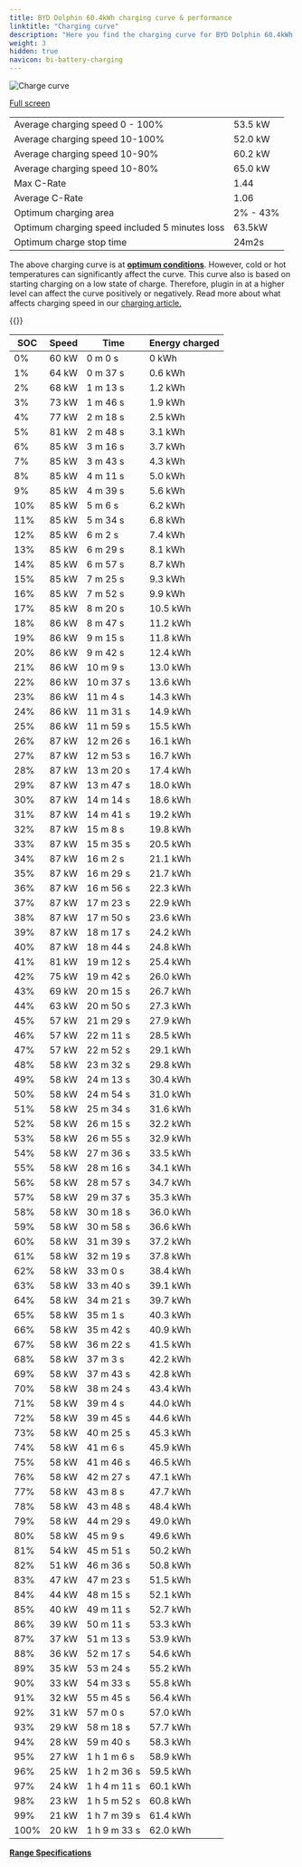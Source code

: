```yaml
---
title: BYD Dolphin 60.4kWh charging curve & performance
linktitle: "Charging curve"
description: "Here you find the charging curve for BYD Dolphin 60.4kWh."
weight: 3
hidden: true
navicon: bi-battery-charging
---
```

<!-- markdownlint-disable MD033 -->
<img src="/images/models/byd/dolphin/dolphin_60.4kwh/chargingcurve.svg" alt="Charge curve" class="img-fluid">

[Full screen](/images/models/byd/dolphin/dolphin_60.4kwh/chargingcurve.svg)


<table class="table table-striped border">
<tbody>
<tr>
<td>Average charging speed 0 - 100%</td><td>53.5 kW</td>
</tr>
<tr>
<td>Average charging speed 10-100%</td><td>52.0 kW</td>
</tr>
<tr>
<td>Average charging speed 10-90%</td><td>60.2 kW</td>
</tr>
<tr>
<td>Average charging speed 10-80%</td><td>65.0 kW</td>
</tr>
<tr>
<td>Max C-Rate</td><td>1.44</td>
</tr>
<tr>
<td>Average C-Rate</td><td>1.06</td>
</tr>
<tr>
<td>Optimum charging area</td><td>2% - 43%</td>
</tr>
<tr>
<td>Optimum charging speed included 5 minutes loss</td><td>63.5kW</td>
</tr>
<tr>
<td>Optimum charge stop time</td><td>24m2s</td>
</tr>
</tbody>
</table>


The above charging curve is at **[optimum conditions](../../../../../technology/battery/charging/#temperature)**. However, cold or hot temperatures can significantly affect the curve. This curve also is based on starting charging on a low state of charge. Therefore, plugin in at a higher level can affect the curve positively or negatively. Read more about what affects charging speed in our [charging article.](../../../../../technology/battery/charging/)


{{<evkxdisplayaddarticle />}}
<table class="table table-striped border">
<thead>
<tr><th>SOC</th><th>Speed</th><th>Time</th><th>Energy charged</th></tr>
</thead>
<tbody>
<tr>
<td>0%</td><td>60 kW</td><td> 0 m 0 s </td><td>0 kWh </td>
</tr>
<tr>
<td>1%</td><td>64 kW</td><td> 0 m 37 s </td><td>0.6 kWh </td>
</tr>
<tr>
<td>2%</td><td>68 kW</td><td> 1 m 13 s </td><td>1.2 kWh </td>
</tr>
<tr>
<td>3%</td><td>73 kW</td><td> 1 m 46 s </td><td>1.9 kWh </td>
</tr>
<tr>
<td>4%</td><td>77 kW</td><td> 2 m 18 s </td><td>2.5 kWh </td>
</tr>
<tr>
<td>5%</td><td>81 kW</td><td> 2 m 48 s </td><td>3.1 kWh </td>
</tr>
<tr>
<td>6%</td><td>85 kW</td><td> 3 m 16 s </td><td>3.7 kWh </td>
</tr>
<tr>
<td>7%</td><td>85 kW</td><td> 3 m 43 s </td><td>4.3 kWh </td>
</tr>
<tr>
<td>8%</td><td>85 kW</td><td> 4 m 11 s </td><td>5.0 kWh </td>
</tr>
<tr>
<td>9%</td><td>85 kW</td><td> 4 m 39 s </td><td>5.6 kWh </td>
</tr>
<tr>
<td>10%</td><td>85 kW</td><td> 5 m 6 s </td><td>6.2 kWh </td>
</tr>
<tr>
<td>11%</td><td>85 kW</td><td> 5 m 34 s </td><td>6.8 kWh </td>
</tr>
<tr>
<td>12%</td><td>85 kW</td><td> 6 m 2 s </td><td>7.4 kWh </td>
</tr>
<tr>
<td>13%</td><td>85 kW</td><td> 6 m 29 s </td><td>8.1 kWh </td>
</tr>
<tr>
<td>14%</td><td>85 kW</td><td> 6 m 57 s </td><td>8.7 kWh </td>
</tr>
<tr>
<td>15%</td><td>85 kW</td><td> 7 m 25 s </td><td>9.3 kWh </td>
</tr>
<tr>
<td>16%</td><td>85 kW</td><td> 7 m 52 s </td><td>9.9 kWh </td>
</tr>
<tr>
<td>17%</td><td>85 kW</td><td> 8 m 20 s </td><td>10.5 kWh </td>
</tr>
<tr>
<td>18%</td><td>86 kW</td><td> 8 m 47 s </td><td>11.2 kWh </td>
</tr>
<tr>
<td>19%</td><td>86 kW</td><td> 9 m 15 s </td><td>11.8 kWh </td>
</tr>
<tr>
<td>20%</td><td>86 kW</td><td> 9 m 42 s </td><td>12.4 kWh </td>
</tr>
<tr>
<td>21%</td><td>86 kW</td><td> 10 m 9 s </td><td>13.0 kWh </td>
</tr>
<tr>
<td>22%</td><td>86 kW</td><td> 10 m 37 s </td><td>13.6 kWh </td>
</tr>
<tr>
<td>23%</td><td>86 kW</td><td> 11 m 4 s </td><td>14.3 kWh </td>
</tr>
<tr>
<td>24%</td><td>86 kW</td><td> 11 m 31 s </td><td>14.9 kWh </td>
</tr>
<tr>
<td>25%</td><td>86 kW</td><td> 11 m 59 s </td><td>15.5 kWh </td>
</tr>
<tr>
<td>26%</td><td>87 kW</td><td> 12 m 26 s </td><td>16.1 kWh </td>
</tr>
<tr>
<td>27%</td><td>87 kW</td><td> 12 m 53 s </td><td>16.7 kWh </td>
</tr>
<tr>
<td>28%</td><td>87 kW</td><td> 13 m 20 s </td><td>17.4 kWh </td>
</tr>
<tr>
<td>29%</td><td>87 kW</td><td> 13 m 47 s </td><td>18.0 kWh </td>
</tr>
<tr>
<td>30%</td><td>87 kW</td><td> 14 m 14 s </td><td>18.6 kWh </td>
</tr>
<tr>
<td>31%</td><td>87 kW</td><td> 14 m 41 s </td><td>19.2 kWh </td>
</tr>
<tr>
<td>32%</td><td>87 kW</td><td> 15 m 8 s </td><td>19.8 kWh </td>
</tr>
<tr>
<td>33%</td><td>87 kW</td><td> 15 m 35 s </td><td>20.5 kWh </td>
</tr>
<tr>
<td>34%</td><td>87 kW</td><td> 16 m 2 s </td><td>21.1 kWh </td>
</tr>
<tr>
<td>35%</td><td>87 kW</td><td> 16 m 29 s </td><td>21.7 kWh </td>
</tr>
<tr>
<td>36%</td><td>87 kW</td><td> 16 m 56 s </td><td>22.3 kWh </td>
</tr>
<tr>
<td>37%</td><td>87 kW</td><td> 17 m 23 s </td><td>22.9 kWh </td>
</tr>
<tr>
<td>38%</td><td>87 kW</td><td> 17 m 50 s </td><td>23.6 kWh </td>
</tr>
<tr>
<td>39%</td><td>87 kW</td><td> 18 m 17 s </td><td>24.2 kWh </td>
</tr>
<tr>
<td>40%</td><td>87 kW</td><td> 18 m 44 s </td><td>24.8 kWh </td>
</tr>
<tr>
<td>41%</td><td>81 kW</td><td> 19 m 12 s </td><td>25.4 kWh </td>
</tr>
<tr>
<td>42%</td><td>75 kW</td><td> 19 m 42 s </td><td>26.0 kWh </td>
</tr>
<tr>
<td>43%</td><td>69 kW</td><td> 20 m 15 s </td><td>26.7 kWh </td>
</tr>
<tr>
<td>44%</td><td>63 kW</td><td> 20 m 50 s </td><td>27.3 kWh </td>
</tr>
<tr>
<td>45%</td><td>57 kW</td><td> 21 m 29 s </td><td>27.9 kWh </td>
</tr>
<tr>
<td>46%</td><td>57 kW</td><td> 22 m 11 s </td><td>28.5 kWh </td>
</tr>
<tr>
<td>47%</td><td>57 kW</td><td> 22 m 52 s </td><td>29.1 kWh </td>
</tr>
<tr>
<td>48%</td><td>58 kW</td><td> 23 m 32 s </td><td>29.8 kWh </td>
</tr>
<tr>
<td>49%</td><td>58 kW</td><td> 24 m 13 s </td><td>30.4 kWh </td>
</tr>
<tr>
<td>50%</td><td>58 kW</td><td> 24 m 54 s </td><td>31.0 kWh </td>
</tr>
<tr>
<td>51%</td><td>58 kW</td><td> 25 m 34 s </td><td>31.6 kWh </td>
</tr>
<tr>
<td>52%</td><td>58 kW</td><td> 26 m 15 s </td><td>32.2 kWh </td>
</tr>
<tr>
<td>53%</td><td>58 kW</td><td> 26 m 55 s </td><td>32.9 kWh </td>
</tr>
<tr>
<td>54%</td><td>58 kW</td><td> 27 m 36 s </td><td>33.5 kWh </td>
</tr>
<tr>
<td>55%</td><td>58 kW</td><td> 28 m 16 s </td><td>34.1 kWh </td>
</tr>
<tr>
<td>56%</td><td>58 kW</td><td> 28 m 57 s </td><td>34.7 kWh </td>
</tr>
<tr>
<td>57%</td><td>58 kW</td><td> 29 m 37 s </td><td>35.3 kWh </td>
</tr>
<tr>
<td>58%</td><td>58 kW</td><td> 30 m 18 s </td><td>36.0 kWh </td>
</tr>
<tr>
<td>59%</td><td>58 kW</td><td> 30 m 58 s </td><td>36.6 kWh </td>
</tr>
<tr>
<td>60%</td><td>58 kW</td><td> 31 m 39 s </td><td>37.2 kWh </td>
</tr>
<tr>
<td>61%</td><td>58 kW</td><td> 32 m 19 s </td><td>37.8 kWh </td>
</tr>
<tr>
<td>62%</td><td>58 kW</td><td> 33 m 0 s </td><td>38.4 kWh </td>
</tr>
<tr>
<td>63%</td><td>58 kW</td><td> 33 m 40 s </td><td>39.1 kWh </td>
</tr>
<tr>
<td>64%</td><td>58 kW</td><td> 34 m 21 s </td><td>39.7 kWh </td>
</tr>
<tr>
<td>65%</td><td>58 kW</td><td> 35 m 1 s </td><td>40.3 kWh </td>
</tr>
<tr>
<td>66%</td><td>58 kW</td><td> 35 m 42 s </td><td>40.9 kWh </td>
</tr>
<tr>
<td>67%</td><td>58 kW</td><td> 36 m 22 s </td><td>41.5 kWh </td>
</tr>
<tr>
<td>68%</td><td>58 kW</td><td> 37 m 3 s </td><td>42.2 kWh </td>
</tr>
<tr>
<td>69%</td><td>58 kW</td><td> 37 m 43 s </td><td>42.8 kWh </td>
</tr>
<tr>
<td>70%</td><td>58 kW</td><td> 38 m 24 s </td><td>43.4 kWh </td>
</tr>
<tr>
<td>71%</td><td>58 kW</td><td> 39 m 4 s </td><td>44.0 kWh </td>
</tr>
<tr>
<td>72%</td><td>58 kW</td><td> 39 m 45 s </td><td>44.6 kWh </td>
</tr>
<tr>
<td>73%</td><td>58 kW</td><td> 40 m 25 s </td><td>45.3 kWh </td>
</tr>
<tr>
<td>74%</td><td>58 kW</td><td> 41 m 6 s </td><td>45.9 kWh </td>
</tr>
<tr>
<td>75%</td><td>58 kW</td><td> 41 m 46 s </td><td>46.5 kWh </td>
</tr>
<tr>
<td>76%</td><td>58 kW</td><td> 42 m 27 s </td><td>47.1 kWh </td>
</tr>
<tr>
<td>77%</td><td>58 kW</td><td> 43 m 8 s </td><td>47.7 kWh </td>
</tr>
<tr>
<td>78%</td><td>58 kW</td><td> 43 m 48 s </td><td>48.4 kWh </td>
</tr>
<tr>
<td>79%</td><td>58 kW</td><td> 44 m 29 s </td><td>49.0 kWh </td>
</tr>
<tr>
<td>80%</td><td>58 kW</td><td> 45 m 9 s </td><td>49.6 kWh </td>
</tr>
<tr>
<td>81%</td><td>54 kW</td><td> 45 m 51 s </td><td>50.2 kWh </td>
</tr>
<tr>
<td>82%</td><td>51 kW</td><td> 46 m 36 s </td><td>50.8 kWh </td>
</tr>
<tr>
<td>83%</td><td>47 kW</td><td> 47 m 23 s </td><td>51.5 kWh </td>
</tr>
<tr>
<td>84%</td><td>44 kW</td><td> 48 m 15 s </td><td>52.1 kWh </td>
</tr>
<tr>
<td>85%</td><td>40 kW</td><td> 49 m 11 s </td><td>52.7 kWh </td>
</tr>
<tr>
<td>86%</td><td>39 kW</td><td> 50 m 11 s </td><td>53.3 kWh </td>
</tr>
<tr>
<td>87%</td><td>37 kW</td><td> 51 m 13 s </td><td>53.9 kWh </td>
</tr>
<tr>
<td>88%</td><td>36 kW</td><td> 52 m 17 s </td><td>54.6 kWh </td>
</tr>
<tr>
<td>89%</td><td>35 kW</td><td> 53 m 24 s </td><td>55.2 kWh </td>
</tr>
<tr>
<td>90%</td><td>33 kW</td><td> 54 m 33 s </td><td>55.8 kWh </td>
</tr>
<tr>
<td>91%</td><td>32 kW</td><td> 55 m 45 s </td><td>56.4 kWh </td>
</tr>
<tr>
<td>92%</td><td>31 kW</td><td> 57 m 0 s </td><td>57.0 kWh </td>
</tr>
<tr>
<td>93%</td><td>29 kW</td><td> 58 m 18 s </td><td>57.7 kWh </td>
</tr>
<tr>
<td>94%</td><td>28 kW</td><td> 59 m 40 s </td><td>58.3 kWh </td>
</tr>
<tr>
<td>95%</td><td>27 kW</td><td>1 h 1 m 6 s </td><td>58.9 kWh </td>
</tr>
<tr>
<td>96%</td><td>25 kW</td><td>1 h 2 m 36 s </td><td>59.5 kWh </td>
</tr>
<tr>
<td>97%</td><td>24 kW</td><td>1 h 4 m 11 s </td><td>60.1 kWh </td>
</tr>
<tr>
<td>98%</td><td>23 kW</td><td>1 h 5 m 52 s </td><td>60.8 kWh </td>
</tr>
<tr>
<td>99%</td><td>21 kW</td><td>1 h 7 m 39 s </td><td>61.4 kWh </td>
</tr>
<tr>
<td>100%</td><td>20 kW</td><td>1 h 9 m 33 s </td><td>62.0 kWh </td>
</tr>
</tbody>
</table>

<div class="mt-3 mb-3">
<a href="../rangeandconsumption/" class="text-decoration-none text-black">
<strong><i class="bi-arrow-left"></i> Range </strong>
</a>
<a href="../specifications/" class="text-decoration-none text-black float-end">
<strong>Specifications <i class="bi-arrow-right"></i></strong>
</a>
</div>
